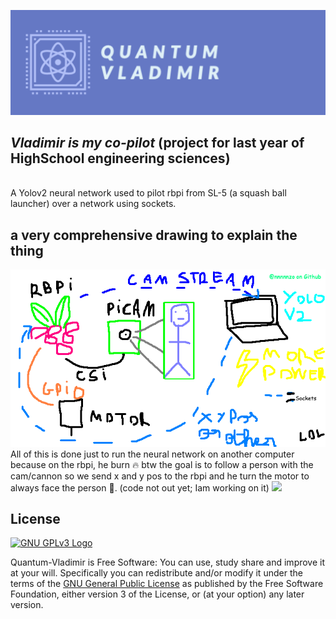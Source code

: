 ![](https://raw.githubusercontent.com/nnnnnzo/Quantum-Vladimir/main/Assets/badge.png)
## *Vladimir is my co-pilot* (project for last year of HighSchool engineering sciences)
<br>A Yolov2 neural network used to pilot rbpi from SL-5 (a squash ball launcher) over a network using sockets.

## a very comprehensive drawing to explain the thing
![](https://raw.githubusercontent.com/nnnnnzo/Quantum-Vladimir/main/Assets/Schema%20lol.png)
<br>All of this is done just to run the neural network on another computer because on the rbpi, he burn 🔥
btw the goal is to follow a person with the cam/cannon so we send x and y pos to the rbpi and he turn the 
motor to always face the person 🔫. (code not out yet; Iam working on it) 
![](https://raw.githubusercontent.com/nnnnnzo/Quantum-Vladimir/main/Assets/RealisticFragrantHerculesbeetle-size_restricted.gif)

## License

[![GNU GPLv3 Logo](https://www.gnu.org/graphics/gplv3-127x51.png)](http://www.gnu.org/licenses/gpl-3.0.en.html)  

Quantum-Vladimir is Free Software: You can use, study share and improve it at your
will. Specifically you can redistribute and/or modify it under the terms of the
[GNU General Public License](https://www.gnu.org/licenses/gpl.html) as
published by the Free Software Foundation, either version 3 of the License, or
(at your option) any later version.
